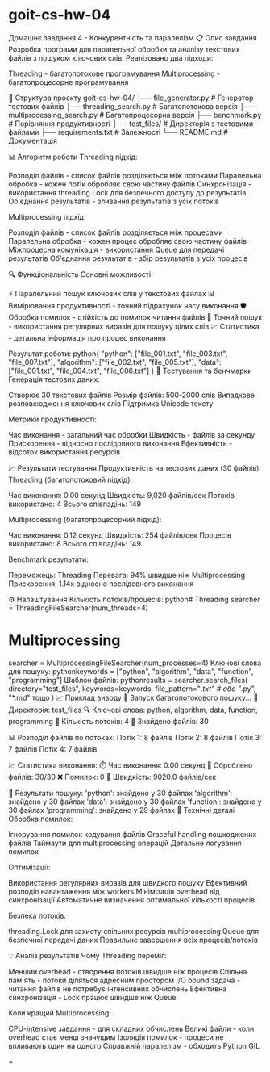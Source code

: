 # goit-cs-hw-04
Домашнє завдання 4 - Конкурентність та паралелізм
📋 Опис завдання
Розробка програми для паралельної обробки та аналізу текстових файлів з пошуком ключових слів. Реалізовано два підходи:

Threading - багатопотокове програмування
Multiprocessing - багатопроцесорне програмування

📁 Структура проєкту
goit-cs-hw-04/
├── file_generator.py         # Генератор тестових файлів
├── threading_search.py       # Багатопотокова версія
├── multiprocessing_search.py # Багатопроцесорна версія
├── benchmark.py             # Порівняння продуктивності
├── test_files/              # Директорія з тестовими файлами
├── requirements.txt         # Залежності
└── README.md               # Документація

📊 Алгоритм роботи
Threading підхід:

Розподіл файлів - список файлів розділяється між потоками
Паралельна обробка - кожен потік обробляє свою частину файлів
Синхронізація - використання threading.Lock для безпечного доступу до результатів
Об'єднання результатів - зливання результатів з усіх потоків

Multiprocessing підхід:

Розподіл файлів - список файлів розділяється між процесами
Паралельна обробка - кожен процес обробляє свою частину файлів
Міжпроцесна комунікація - використання Queue для передачі результатів
Об'єднання результатів - збір результатів з усіх процесів

🔍 Функціональність
Основні можливості:

⚡ Паралельний пошук ключових слів у текстових файлах
📊 Вимірювання продуктивності - точний підрахунок часу виконання
🛡️ Обробка помилок - стійкість до помилок читання файлів
🎯 Точний пошук - використання регулярних виразів для пошуку цілих слів
📈 Статистика - детальна інформація про процес виконання

Результат роботи:
python{
    "python": ["file_001.txt", "file_003.txt", "file_007.txt"],
    "algorithm": ["file_002.txt", "file_005.txt"],
    "data": ["file_001.txt", "file_004.txt", "file_006.txt"]
}
🧪 Тестування та бенчмарки
Генерація тестових даних:

Створює 30 текстових файлів
Розмір файлів: 500-2000 слів
Випадкове розповсюдження ключових слів
Підтримка Unicode тексту

Метрики продуктивності:

Час виконання - загальний час обробки
Швидкість - файлів за секунду
Прискорення - відносно послідовного виконання
Ефективність - відсоток використання ресурсів

📈 Результати тестування
Продуктивність на тестових даних (30 файлів):
Threading (багатопотоковий підхід):

Час виконання: 0.00 секунд
Швидкість: 9,020 файлів/сек
Потоків використано: 4
Всього співпадінь: 149

Multiprocessing (багатопроцесорний підхід):

Час виконання: 0.12 секунд
Швидкість: 254 файлів/сек
Процесів використано: 8
Всього співпадінь: 149

Benchmark результати:

Переможець: Threading
Перевага: 94% швидше ніж Multiprocessing
Прискорення: 1.14x відносно послідовного виконання

⚙️ Налаштування
Кількість потоків/процесів:
python# Threading
searcher = ThreadingFileSearcher(num_threads=4)

# Multiprocessing
searcher = MultiprocessingFileSearcher(num_processes=4)
Ключові слова для пошуку:
pythonkeywords = ["python", "algorithm", "data", "function", "programming"]
Шаблон файлів:
pythonresults = searcher.search_files(
    directory="test_files",
    keywords=keywords,
    file_pattern="*.txt"  # або "*.py", "*.md" тощо
)
📈 Приклад виводу
🚀 Запуск багатопотокового пошуку...
📁 Директорія: test_files
🔍 Ключові слова: python, algorithm, data, function, programming
🧵 Кількість потоків: 4
📄 Знайдено файлів: 30

📊 Розподіл файлів по потоках:
   Потік 1: 8 файлів
   Потік 2: 8 файлів
   Потік 3: 7 файлів
   Потік 4: 7 файлів

📈 Статистика виконання:
   ⏱️  Час виконання: 0.00 секунд
   📁 Оброблено файлів: 30/30
   ❌ Помилок: 0
   🚀 Швидкість: 9020.0 файлів/сек

🎯 Результати пошуку:
   'python': знайдено у 30 файлах
   'algorithm': знайдено у 30 файлах
   'data': знайдено у 30 файлах
   'function': знайдено у 30 файлах
   'programming': знайдено у 29 файлах
🔧 Технічні деталі
Обробка помилок:

Ігнорування помилок кодування файлів
Graceful handling пошкоджених файлів
Таймаути для multiprocessing операцій
Детальне логування помилок

Оптимізації:

Використання регулярних виразів для швидкого пошуку
Ефективний розподіл навантаження між workers
Мінімізація overhead від синхронізації
Автоматичне визначення оптимальної кількості процесів

Безпека потоків:

threading.Lock для захисту спільних ресурсів
multiprocessing.Queue для безпечної передачі даних
Правильне завершення всіх процесів/потоків

💡 Аналіз результатів
Чому Threading переміг:

Менший overhead - створення потоків швидше ніж процесів
Спільна пам'ять - потоки діляться адресним простором
I/O bound задача - читання файлів не потребує інтенсивних обчислень
Ефективна синхронізація - Lock працює швидше ніж Queue

Коли кращий Multiprocessing:

CPU-intensive завдання - для складних обчислень
Великі файли - коли overhead стає менш значущим
Ізоляція помилок - процеси не впливають один на одного
Справжній паралелізм - обходить Python GIL

=
